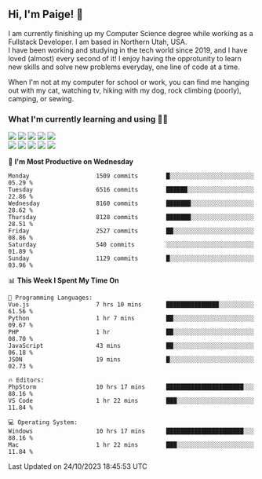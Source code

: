 ## Hi, I'm Paige! :vulcan_salute:

I am currently finishing up my Computer Science degree while working as a Fullstack Developer. I am based in Northern Utah, USA. \
I have been working and studying in the tech world since 2019, and I have loved (almost) every second of it! I enjoy having the opprotunity to learn new skills and solve new problems everyday, one line of code at a time.  

When I'm not at my computer for school or work, you can find me hanging out with my cat, watching tv, hiking with my dog, rock climbing (poorly), camping, or sewing.  

### What I'm currently learning and using :woman_technologist:
![](https://img.shields.io/badge/Laravel-FF2D20?style=for-the-badge&logo=laravel&logoColor=white) 
![](https://img.shields.io/badge/PHP-777BB4?style=for-the-badge&logo=php&logoColor=white)
![](https://img.shields.io/badge/Vue.js-35495E?style=for-the-badge&logo=vuedotjs&logoColor=4FC08D) 
![](https://img.shields.io/badge/MySQL-005C84?style=for-the-badge&logo=mysql&logoColor=white) 
![](https://img.shields.io/badge/Tailwind_CSS-38B2AC?style=for-the-badge&logo=tailwind-css&logoColor=white) \
![](https://img.shields.io/badge/Python-FFD43B?style=for-the-badge&logo=python&logoColor=blue)
![](https://img.shields.io/badge/Django-092E20?style=for-the-badge&logo=django&logoColor=green)
![](https://img.shields.io/badge/Kotlin-0095D5?&style=for-the-badge&logo=kotlin&logoColor=white)
![](https://img.shields.io/badge/Java-ED8B00?style=for-the-badge&logo=java&logoColor=white)
![](https://img.shields.io/badge/Haskell-5D4F85?style=for-the-badge&logo=haskell&logoColor=white) 

<!--START_SECTION:waka-->
📅 **I'm Most Productive on Wednesday** 

```text
Monday                   1509 commits        █░░░░░░░░░░░░░░░░░░░░░░░░   05.29 % 
Tuesday                  6516 commits        ██████░░░░░░░░░░░░░░░░░░░   22.86 % 
Wednesday                8160 commits        ███████░░░░░░░░░░░░░░░░░░   28.62 % 
Thursday                 8128 commits        ███████░░░░░░░░░░░░░░░░░░   28.51 % 
Friday                   2527 commits        ██░░░░░░░░░░░░░░░░░░░░░░░   08.86 % 
Saturday                 540 commits         ░░░░░░░░░░░░░░░░░░░░░░░░░   01.89 % 
Sunday                   1129 commits        █░░░░░░░░░░░░░░░░░░░░░░░░   03.96 % 
```


📊 **This Week I Spent My Time On** 

```text
💬 Programming Languages: 
Vue.js                   7 hrs 10 mins       ███████████████░░░░░░░░░░   61.56 % 
Python                   1 hr 7 mins         ██░░░░░░░░░░░░░░░░░░░░░░░   09.67 % 
PHP                      1 hr                ██░░░░░░░░░░░░░░░░░░░░░░░   08.70 % 
JavaScript               43 mins             ██░░░░░░░░░░░░░░░░░░░░░░░   06.18 % 
JSON                     19 mins             █░░░░░░░░░░░░░░░░░░░░░░░░   02.73 % 

🔥 Editors: 
PhpStorm                 10 hrs 17 mins      ██████████████████████░░░   88.16 % 
VS Code                  1 hr 22 mins        ███░░░░░░░░░░░░░░░░░░░░░░   11.84 % 

💻 Operating System: 
Windows                  10 hrs 17 mins      ██████████████████████░░░   88.16 % 
Mac                      1 hr 22 mins        ███░░░░░░░░░░░░░░░░░░░░░░   11.84 % 
```


 Last Updated on 24/10/2023 18:45:53 UTC
<!--END_SECTION:waka-->
